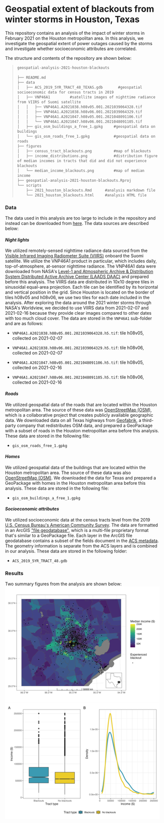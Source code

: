 # Geospatial extent of blackouts from winter storms in Houston, Texas

This repository contains an analysis of the impact of winter storms in February 2021 on the Houston metropolitan area. In this analysis, we investigate the geospatial extent of power outages caused by the storms and investigate whether socioeconomic attributes are correlated.

The structure and contents of the repository are shown below:

> ```         
> geospatial-analysis-2021-houston-blackouts
>
> ├── README.md
> ├── data
> │   ├── ACS_2019_5YR_TRACT_48_TEXAS.gdb       #geospatial socioeconomic data for census tracts in 2019
> │   ├── VNP46A1         #satellite images of nighttime radiance from VIIRS of Suomi satellite 
> │   │   ├── VNP46A1.A2021038.h08v05.001.2021039064328.tif       
> │   │   ├── VNP46A1.A2021038.h08v06.001.2021039064329.tif
> │   │   ├── VNP46A1.A2021047.h08v05.001.2021048091106.tif
> │   │   └── VNP46A1.A2021047.h08v06.001.2021048091105.tif
> │   ├── gis_osm_buildings_a_free_1.gpkg     #geospatial data on buildings 
> │   └── gis_osm_roads_free_1.gpkg           #geospatial data on roads 
> ├── figures
> │   ├── census_tract_blackouts.png          #map of blackouts
> │   ├── income_distributions.png            #distribution figure of median incomes in tracts that did and did not experience blackouts
> │   └── median_income_blackouts.png         #map of median income
> ├── geospatial-analysis-2021-houston-blackouts.Rproj
> └── scripts
>     ├── 2021_houston_blackouts.Rmd      #analysis markdown file
>     └── 2021_houston_blackouts.html     #analysis HTML file
> ```

### Data

The data used in this analysis are too large to include in the repository and instead can be downloaded from [here](https://drive.google.com/file/d/1bTk62xwOzBqWmmT791SbYbHxnCdjmBtw/view?usp=sharing). The data sources are described below:

#### *Night lights*

We utilized remotely-sensed nighttime radiance data sourced from the [Visible Infrared Imaging Radiometer Suite (VIIRS)](https://en.wikipedia.org/wiki/Visible_Infrared_Imaging_Radiometer_Suite) onboard the Suomi satellite. We utilize the VNP46A1 product in particular, which includes daily, top-of-atmosphere, at-sensor nighttime radiance. The VNP46A1 data were downloaded from NASA's [Level-1 and Atmospheric Archive & Distribution System Distributed Active Archive Center (LAADS DAAC)](https://ladsweb.modaps.eosdis.nasa.gov/) and prepared before this analysis. The VIIRS data are distributed in 10x10 degree tiles in sinusoidal equal-area projection. Each tile can be identified by its horizontal and vertical position in the grid. Since Houston is located on the border of tiles h08v05 and h08v06, we use two tiles for each date included in the analysis. After exploring the data around the 2021 winter storms through NASA's Worldview, we decided to use VIIRS data from 2021-02-07 and 2021-02-16 because they provide clear images compared to other dates with too much cloud cover. The data are stored in the `VNP46A1` sub-folder and are as follows:

-   `VNP46A1.A2021038.h08v05.001.2021039064328.h5.tif`: tile h08v05, collected on 2021-02-07

-   `VNP46A1.A2021038.h08v06.001.2021039064329.h5.tif`: tile h08v06, collected on 2021-02-07

-   `VNP46A1.A2021047.h08v05.001.2021048091106.h5.tif`: tile h08v05, collected on 2021-02-16

-   `VNP46A1.A2021047.h08v06.001.2021048091105.h5.tif`: tile h08v06, collected on 2021-02-16

#### *Roads*

We utilized geospatial data of the roads that are located within the Houston metropolitan area. The source of these data was [OpenStreetMap (OSM)](https://planet.openstreetmap.org/), which is a collaborative project that creates publicly available geographic data. We downloaded data on all Texas highways from [Geofabrik](https://download.geofabrik.de/), a third-party company that redistributes OSM data, and prepared a GeoPackage with a subset of roads in the Houston metropolitan area before this analysis. These data are stored in the following file:

-   `gis_osm_roads_free_1.gpkg`

#### *Homes*

We utilized geospatial data of the buildings that are located within the Houston metropolitan area. The source of these data was also [OpenStreetMap (OSM)](https://planet.openstreetmap.org/). We downloaded the data for Texas and prepared a GeoPackage with homes in the Houston metropolitan area before this analysis. These data are stored in the following file:

-   `gis_osm_buildings_a_free_1.gpkg`

#### *Socioeconomic attributes*

We utilized socioeconomic data at the census tracts level from the 2019 [U.S. Census Bureau's American Community Survey](https://www.census.gov/programs-surveys/acs). The data are formatted in an ArcGIS ["file geodatabase"](https://desktop.arcgis.com/en/arcmap/latest/manage-data/administer-file-gdbs/file-geodatabases.htm), which is a multi-file proprietary format that's similar to a GeoPackage file. Each layer in the ArcGIS file geodatabase contains a subset of the fields document in the [ACS metadata](https://www2.census.gov/geo/docs/maps-data/data/tiger/prejoined/ACSMetadata2011.txt). The geometry information is separate from the ACS layers and is combined in our analysis. These data are stored in the following folder:

-   `ACS_2019_5YR_TRACT_48.gdb`

### Results

Two summary figures from the analysis are shown below: ![Alt Text](https://github.com/kristinart/geospatial-analysis-2021-houston-blackouts/blob/main/figures/median_income_blackouts.png) ![Alt Text](https://github.com/kristinart/geospatial-analysis-2021-houston-blackouts/blob/main/figures/income_distributions.png)
